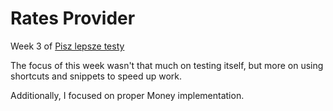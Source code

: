 # Rates Provider

Week 3 of [Pisz lepsze testy](https://szkolatestow.online/lepsze-testy)

The focus of this week wasn't that much on testing itself, but more on using shortcuts and snippets to speed up work.

Additionally, I focused on proper Money implementation.
